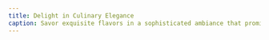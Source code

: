 ```yaml
---
title: Delight in Culinary Elegance
caption: Savor exquisite flavors in a sophisticated ambiance that promises an unforgettable dining experience.
---
```

